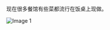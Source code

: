 现在很多餐馆有些菜都流行在饭桌上现做。

![Image 1](https://files.e5n.cc/media_attachments/files/114/703/848/495/769/756/original/e2df9006270f9a67.jpg)